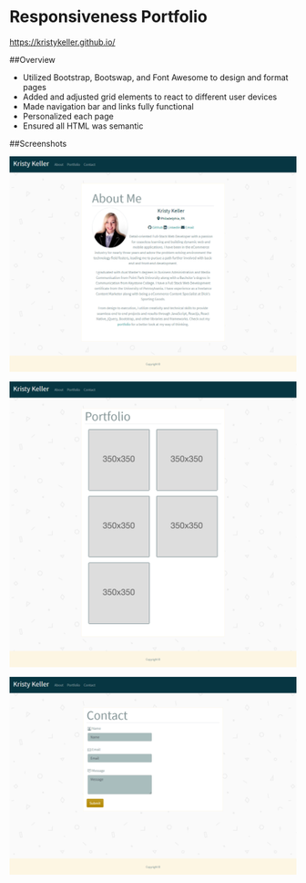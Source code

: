 # Responsiveness Portfolio
https://kristykeller.github.io/

##Overview
* Utilized  Bootstrap, Bootswap, and Font Awesome to design and format pages
* Added and adjusted grid elements to react to different user devices 
* Made navigation bar and links fully functional 
* Personalized each page
* Ensured all HTML was semantic 

##Screenshots

![about](./assets/Images/about-me-page.png "about me screenshot")

![portfolio](./assets/Images/portfolio-page.png "portfolio screenshot")

![contact](./assets/Images/contact-page.png "contact screenshot")

